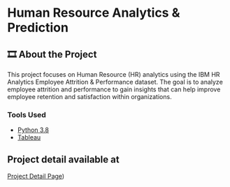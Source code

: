 # Human Resource Analytics & Prediction

## 🎞️ About the Project
This project focuses on Human Resource (HR) analytics using the IBM HR Analytics Employee Attrition & Performance dataset. The goal is to analyze employee attrition and performance to gain insights that can help improve employee retention and satisfaction within organizations.

### Tools Used
* [Python 3.8](https://www.python.org/downloads/release/python-3814/)
* [Tableau](https://www.tableau.com/)

## Project detail available at
[Project Detail Page](https://leo-hs-lee.github.io/hr_analytics.html))
